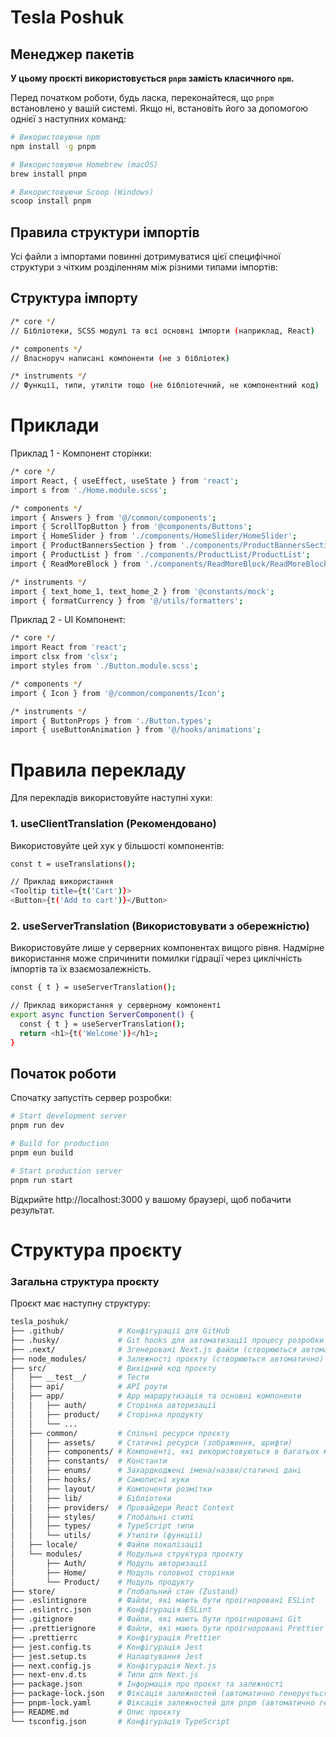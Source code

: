 # Tesla Poshuk 

## Менеджер пакетів

**У цьому проєкті використовується `pnpm` замість класичного `npm`.**

Перед початком роботи, будь ласка, переконайтеся, що `pnpm` встановлено у вашій системі. Якщо ні, встановіть його за допомогою однієї з наступних команд:

```bash
# Використовуючи npm
npm install -g pnpm

# Використовуючи Homebrew (macOS)
brew install pnpm

# Використовуючи Scoop (Windows)
scoop install pnpm
```

## Правила структури імпортів

Усі файли з імпортами повинні дотримуватися цієї специфічної структури з чітким розділенням між різними типами імпортів:

## Структура імпорту

```bash
/* core */
// Бібліотеки, SCSS модулі та всі основні імпорти (наприклад, React)

/* components */
// Власноруч написані компоненти (не з бібліотек)

/* instruments */
// Функції, типи, утиліти тощо (не бібліотечний, не компонентний код)
```

# Приклади

Приклад 1 - Компонент сторінки:

```bash
/* core */
import React, { useEffect, useState } from 'react';
import s from './Home.module.scss';

/* components */
import { Answers } from '@/common/components';
import { ScrollTopButton } from '@components/Buttons';
import { HomeSlider } from './components/HomeSlider/HomeSlider';
import { ProductBannersSection } from './components/ProductBannersSection/ProductBannersSection';
import { ProductList } from './components/ProductList/ProductList';
import { ReadMoreBlock } from './components/ReadMoreBlock/ReadMoreBlock';

/* instruments */
import { text_home_1, text_home_2 } from '@constants/mock';
import { formatCurrency } from '@/utils/formatters';
```

Приклад 2 - UI Компонент:

```bash
/* core */
import React from 'react';
import clsx from 'clsx';
import styles from './Button.module.scss';

/* components */
import { Icon } from '@/common/components/Icon';

/* instruments */
import { ButtonProps } from './Button.types';
import { useButtonAnimation } from '@/hooks/animations';
```

# Правила перекладу

Для перекладів використовуйте наступні хуки:

### 1. useClientTranslation (Рекомендовано)

Використовуйте цей хук у більшості компонентів:

```bash
const t = useTranslations();

// Приклад використання
<Tooltip title={t('Cart')}>
<Button>{t('Add to cart')}</Button>
```

### 2. useServerTranslation (Використовувати з обережністю)

Використовуйте лише у серверних компонентах вищого рівня. Надмірне використання може спричинити помилки гідрації через циклічність імпортів та їх взаємозалежність.

```bash
const { t } = useServerTranslation();

// Приклад використання у серверному компоненті
export async function ServerComponent() {
  const { t } = useServerTranslation();
  return <h1>{t('Welcome')}</h1>;
}
```

## Початок роботи

Спочатку запустіть сервер розробки:

```bash
# Start development server
pnpm run dev

# Build for production
pnpm eun build

# Start production server
pnpm run start
```

Відкрийте http://localhost:3000 у вашому браузері, щоб побачити результат.

# Структура проєкту

### Загальна структура проєкту

Проєкт має наступну структуру:

```bash
tesla_poshuk/
├── .github/            # Конфігурації для GitHub
├── .husky/             # Git hooks для автоматизації процесу розробки
├── .next/              # Згенеровані Next.js файли (створюються автоматично)
├── node_modules/       # Залежності проєкту (створюються автоматично)
├── src/                # Вихідний код проєкту
│   ├── __test__/       # Тести
│   ├── api/            # API роути
│   ├── app/            # App маршрутизація та основні компоненти
│   │   ├── auth/       # Сторінка авторизації
│   │   ├── product/    # Сторінка продукту
│   │   └── ...
│   ├── common/         # Спільні ресурси проєкту
│   │   ├── assets/     # Статичні ресурси (зображення, шрифти)
│   │   ├── components/ # Компоненті, які використовуються в багатьох місцях
│   │   ├── constants/  # Константи
│   │   ├── enums/      # Захардкоджені імена/назви/статичні дані
│   │   ├── hooks/      # Самописні хуки
│   │   ├── layout/     # Компоненти розмітки
│   │   ├── lib/        # Бібліотеки
│   │   ├── providers/  # Провайдери React Context
│   │   ├── styles/     # Глобальні стилі
│   │   ├── types/      # TypeScript типи
│   │   └── utils/      # Утиліти (функції)
│   ├── locale/         # Файли локалізації
│   └── modules/        # Модульна структура проєкту
│       ├── Auth/       # Модуль авторизації
│       ├── Home/       # Модуль головної сторінки
│       └── Product/    # Модуль продукту
├── store/              # Глобальний стан (Zustand)
├── .eslintignore       # Файли, які мають бути проігноровані ESLint
├── .eslintrc.json      # Конфігурація ESLint
├── .gitignore          # Файли, які мають бути проігноровані Git
├── .prettierignore     # Файли, які мають бути проігноровані Prettier
├── .prettierrc         # Конфігурація Prettier
├── jest.config.ts      # Конфігурація Jest
├── jest.setup.ts       # Налаштування Jest
├── next.config.js      # Конфігурація Next.js
├── next-env.d.ts       # Типи для Next.js
├── package.json        # Інформація про проєкт та залежності
├── package-lock.json   # Фіксація залежностей (автоматично генерується)
├── pnpm-lock.yaml      # Фіксація залежностей для pnpm (автоматично генерується)
├── README.md           # Опис проєкту
└── tsconfig.json       # Конфігурація TypeScript
```
